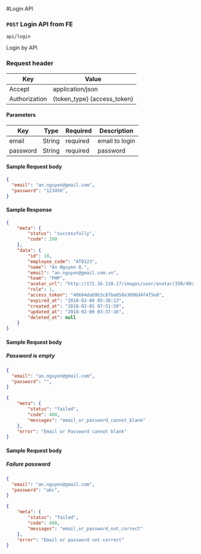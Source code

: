 #Login API
### `POST` Login API from FE
```
api/login
```
Login by API
### Request header
|Key|Value|
|---|---|
| Accept | application/json |
| Authorization | {token_type} {access_token} |

#### Parameters
| Key | Type | Required | Description |
|---|---|---|---|
| email | String | required | email to login |
| password | String | required | password |

#### Sample Request body
```json
{
  "email": "an.nguyen@gmail.com",
  "password": "123456",
}
```
#### Sample Response
```json
{
    "meta": {
        "status": "successfully",
        "code": 200
    },
    "data": {
        "id": 18,
        "employee_code": "AT0123",
        "name": "An Nguyen Q.",
        "email": "an.nguyen@gmail.com.vn",
        "team": "PHP",
        "avatar_url": "http://172.16.110.17/images/user/avatar/350/40c1fc7286.png",
        "role": 1,
        "access_token": "40604dab9b3c87be058a3096d4f4f5e8",
        "expired_at": "2018-02-09 05:38:13",
        "created_at": "2018-02-01 07:51:59",
        "updated_at": "2018-02-09 03:37:16",
        "deleted_at": null
    }
}
```
#### Sample Request body
##### Password is empty
```json
{
  "email": "an.nguyen@gmail.com",
  "password": "",
}
```

```json
{
    "meta": {
        "status": "failed",
        "code": 400,
        "messages": "email_or_password_cannot_blank"
    },
    "error": "Email or Password cannot blank"
}
```
#### Sample Request body
##### Failure password 
```json
{
  "email": "an.nguyen@gmail.com",
  "password": "abc",
}
```
```json
{
    "meta": {
        "status": "failed",
        "code": 400,
        "messages": "email_or_password_not_correct"
    },
    "error": "Email or password not correct"
}
```
